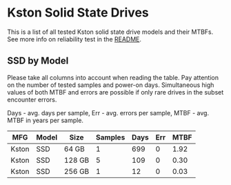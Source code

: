Kston Solid State Drives
========================

This is a list of all tested Kston solid state drive models and their MTBFs. See
more info on reliability test in the [README](https://github.com/linuxhw/SMART).

SSD by Model
------------

Please take all columns into account when reading the table. Pay attention on the
number of tested samples and power-on days. Simultaneous high values of both MTBF
and errors are possible if only rare drives in the subset encounter errors.

Days - avg. days per sample,
Err  - avg. errors per sample,
MTBF - avg. MTBF in years per sample.

| MFG       | Model              | Size   | Samples | Days  | Err   | MTBF |
|-----------|--------------------|--------|---------|-------|-------|------|
| Kston     | SSD                | 64 GB  | 1       | 699   | 0     | 1.92   |
| Kston     | SSD                | 128 GB | 5       | 109   | 0     | 0.30   |
| Kston     | SSD                | 256 GB | 1       | 12    | 0     | 0.03   |
